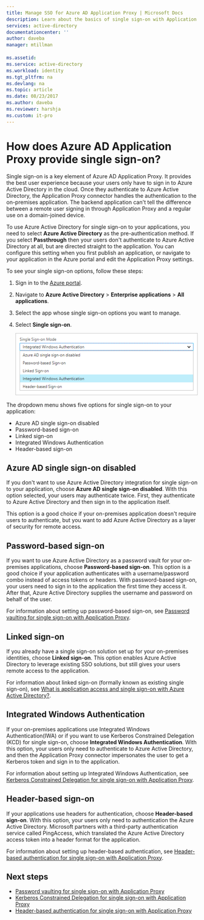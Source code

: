 ```yaml
---
title: Manage SSO for Azure AD Application Proxy | Microsoft Docs
description: Learn about the basics of single sign-on with Application Proxy
services: active-directory
documentationcenter: ''
author: daveba
manager: mtillman

ms.assetid:
ms.service: active-directory
ms.workload: identity
ms.tgt_pltfrm: na
ms.devlang: na
ms.topic: article
ms.date: 08/23/2017
ms.author: daveba
ms.reviewer: harshja
ms.custom: it-pro
---
```


# How does Azure AD Application Proxy provide single sign-on?

Single sign-on is a key element of Azure AD Application Proxy.  It provides the best user experience because your users only have to sign in to Azure Active Directory in the cloud. Once they authenticate to Azure Active Directory, the Application Proxy connector handles the authentication to the on-premises application. The backend application can't tell the difference between a remote user signing in through Application Proxy and a regular use on a domain-joined device. 

To use Azure Active Directory for single sign-on to your applications, you need to select **Azure Active Directory** as the pre-authentication method. If you select **Passthrough** then your users don't authenticate to Azure Active Directory at all, but are directed straight to the application. You can configure this setting when you first publish an application, or navigate to your application in the Azure portal and edit the Application Proxy settings. 

To see your single sign-on options, follow these steps:

1. Sign in to the [Azure portal](https://portal.azure.com).
2. Navigate to **Azure Active Directory** > **Enterprise applications** > **All applications**.
3. Select the app whose single sign-on options you want to manage.
4. Select **Single sign-on**.

   ![SSO dropdown menu](./media/application-proxy-sso-overview/single-sign-on-mode.png)

The dropdown menu shows five options for single sign-on to your application:

* Azure AD single sign-on disabled
* Password-based sign-on
* Linked sign-on
* Integrated Windows Authentication
* Header-based sign-on

## Azure AD single sign-on disabled

If you don't want to use Azure Active Directory integration for single sign-on to your application, choose **Azure AD single sign-on disabled**. With this option selected, your users may authenticate twice. First, they authenticate to Azure Active Directory and then sign in to the application itself. 

This option is a good choice if your on-premises application doesn't require users to authenticate, but you want to add Azure Active Directory as a layer of security for remote access. 

## Password-based sign-on

If you want to use Azure Active Directory as a password vault for your on-premises applications, choose **Password-based sign-on**. This option is a good choice if your application authenticates with a username/password combo instead of access tokens or headers. With password-based sign-on, your users need to sign in to the application the first time they access it. After that, Azure Active Directory supplies the username and password on behalf of the user. 

For information about setting up password-based sign-on, see [Password vaulting for single sign-on with Application Proxy](application-proxy-sso-azure-portal.md).

## Linked sign-on

If you already have a single sign-on solution set up for your on-premises identities, choose **Linked sign-on**. This option enables Azure Active Directory to leverage existing SSO solutions, but still gives your users remote access to the application. 

For information about linked sign-on (formally known as existing single sign-on), see [What is application access and single sign-on with Azure Active Directory?](active-directory-appssoaccess-whatis.md#how-does-single-sign-on-with-azure-active-directory-work).

## Integrated Windows Authentication

If your on-premises applications use Integrated Windows Authentication(IWA) or if you want to use Kerberos Constrained Delegation (KCD) for single sign-on, choose **Integrated Windows Authentication**. With this option, your users only need to authenticate to Azure Active Directory, and then the Application Proxy connector impersonates the user to get a Kerberos token and sign in to the application. 

For information about setting up Integrated Windows Authentication, see [Kerberos Constrained Delegation for single sign-on with Application Proxy](active-directory-application-proxy-sso-using-kcd.md).

## Header-based sign-on 

If your applications use headers for authentication, choose **Header-based sign-on**. With this option, your users only need to authentication the Azure Active Directory. Microsoft partners with a third-party authentication service called PingAccess, which translated the Azure Active Directory access token into a header format for the application. 

For information about setting up header-based authentication, see [Header-based authentication for single sign-on with Application Proxy](application-proxy-ping-access.md).

## Next steps

- [Password vaulting for single sign-on with Application Proxy](application-proxy-sso-azure-portal.md)
- [Kerberos Constrained Delegation for single sign-on with Application Proxy](active-directory-application-proxy-sso-using-kcd.md)
- [Header-based authentication for single sign-on with Application Proxy](application-proxy-ping-access.md) 
